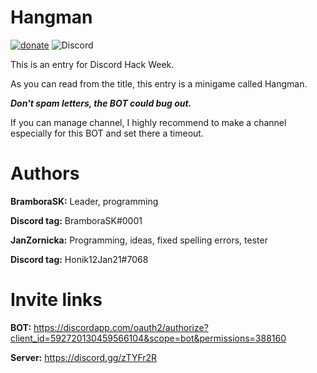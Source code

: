 # Hangman

[![donate](https://img.shields.io/badge/Donate-PayPal-green.svg)](https://paypal.me/BramboraSK)
![Discord](https://img.shields.io/discord/593810362294468608.svg)

This is an entry for Discord Hack Week.

As you can read from the title, this entry is a minigame called Hangman.

***Don't spam letters, the BOT could bug out.***

If you can manage channel, I highly recommend to make a channel especially for this BOT and set there a timeout.

# Authors

**BramboraSK:** Leader, programming

**Discord tag:** BramboraSK#0001





**JanZornicka:** Programming, ideas, fixed spelling errors, tester

**Discord tag:** Honik12Jan21#7068

# Invite links

**BOT:** https://discordapp.com/oauth2/authorize?client_id=592720130459566104&scope=bot&permissions=388160

**Server:** https://discord.gg/zTYFr2R
